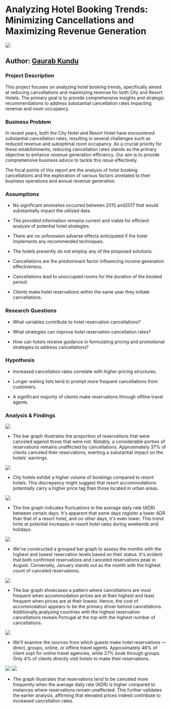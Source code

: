 # Analyzing Hotel Booking Trends: Minimizing Cancellations and Maximizing Revenue Generation

<img src="https://github.com/GaurabKundu1/Analyzing-Hotel-Booking-Trends-Minimizing-Cancellations-and-Maximizing-Revenue-Generation/assets/86102231/ccab3234-edfc-4745-95ff-fff30aa0d708">

## Author: [Gaurab Kundu](https://www.linkedin.com/in/gaurab-kundu)

### Project Description

This project focuses on analyzing hotel booking trends, specifically aimed at reducing cancellations and maximizing revenue for both City and Resort Hotels. The primary goal is to provide comprehensive insights and strategic recommendations to address substantial cancellation rates impacting revenue and room occupancy.

### Business Problem

In recent years, both the City Hotel and Resort Hotel have encountered substantial cancellation rates, resulting in several challenges such as reduced revenue and suboptimal room occupancy. As a crucial priority for these establishments, reducing cancellation rates stands as the primary objective to enhance revenue generation efficiency. Our aim is to provide comprehensive business advice to tackle this issue effectively.

The focal points of this report are the analysis of hotel booking cancellations and the exploration of various factors unrelated to their business operations and annual revenue generation.

### Assumptions

- No significant anomalies occurred between 2015 and2017 that would substantially impact the utilized data.

- The provided information remains current and viable for efficient analysis of potential hotel strategies.

- There are no unforeseen adverse effects anticipated if the hotel implements any recommended techniques.

- The hotels presently do not employ any of the proposed solutions.

- Cancellations are the predominant factor influencing income generation effectiveness.

- Cancellations lead to unoccupied rooms for the duration of the booked period.

- Clients make hotel reservations within the same year they initiate cancellations.

### Research Questions

- What variables contribute to hotel reservation cancellations?

- What strategies can improve hotel reservation cancellation rates?

- How can hotels receive guidance in formulating pricing and promotional strategies to address cancellations?

### Hypothesis

- Increased cancellation rates correlate with higher pricing structures.

- Longer waiting lists tend to prompt more frequent cancellations from customers.

- A significant majority of clients make reservations through offline travel agents.

### Analysis & Findings

<img src="https://github.com/GaurabKundu1/Analyzing-Hotel-Booking-Trends-Minimizing-Cancellations-and-Maximizing-Revenue-Generation/assets/86102231/3eddd788-e254-477e-9b48-d91d628679e7">

- The bar graph illustrates the proportion of reservations that were canceled against those that were not. Notably, a considerable portion of reservations remains unaffected by cancellations. Approximately 37% of clients canceled their reservations, exerting a substantial impact on the hotels' earnings.

<img src="https://github.com/GaurabKundu1/Analyzing-Hotel-Booking-Trends-Minimizing-Cancellations-and-Maximizing-Revenue-Generation/assets/86102231/b410f6b0-46b2-4bde-860a-4b6713237a8c">

- City hotels exhibit a higher volume of bookings compared to resort hotels. This discrepancy might suggest that resort accommodations potentially carry a higher price tag than those located in urban areas.

<img src="https://github.com/GaurabKundu1/Analyzing-Hotel-Booking-Trends-Minimizing-Cancellations-and-Maximizing-Revenue-Generation/assets/86102231/f1e9f07e-3745-46e2-a883-9b027350558c">

- The line graph indicates fluctuations in the average daily rate (ADR) between certain days. It's apparent that some days register a lower ADR than that of a resort hotel, and on other days, it's even lower. This trend hints at potential increases in resort hotel rates during weekends and holidays.

<img src="https://github.com/GaurabKundu1/Analyzing-Hotel-Booking-Trends-Minimizing-Cancellations-and-Maximizing-Revenue-Generation/assets/86102231/a6c8b3fb-ddcb-4d64-95d8-147524608f2c">

- We've constructed a grouped bar graph to assess the months with the highest and lowest reservation levels based on their status. It's evident that both confirmed reservations and canceled reservations peak in August. Conversely, January stands out as the month with the highest count of canceled reservations.

<img src="https://github.com/GaurabKundu1/Analyzing-Hotel-Booking-Trends-Minimizing-Cancellations-and-Maximizing-Revenue-Generation/assets/86102231/32e57512-b2fb-4095-9ff8-0aa58e0932ce">

- The bar graph showcases a pattern where cancellations are most frequent when accommodation prices are at their highest and least frequent when prices are at their lowest. Hence, the cost of accommodation appears to be the primary driver behind cancellations. Additionally,analyzing countries with the highest reservation cancellations reveals Portugal at the top with the highest number of cancellations.

<img src="https://github.com/GaurabKundu1/Analyzing-Hotel-Booking-Trends-Minimizing-Cancellations-and-Maximizing-Revenue-Generation/assets/86102231/8d40cac4-41f0-4038-92b0-d7bcc030680b">

- We'll examine the sources from which guests make hotel reservations — direct, groups, online, or offline travel agents. Approximately 46% of client sopt for online travel agencies, while 27% book through groups. Only 4% of clients directly visit hotels to make their reservations.

<img src="https://github.com/GaurabKundu1/Analyzing-Hotel-Booking-Trends-Minimizing-Cancellations-and-Maximizing-Revenue-Generation/assets/86102231/f00b243b-136f-42f0-b72e-187a1a5f56ca">

<img src="https://github.com/GaurabKundu1/Analyzing-Hotel-Booking-Trends-Minimizing-Cancellations-and-Maximizing-Revenue-Generation/assets/86102231/fdfd4702-ea55-4307-b080-0d99f150ceca">

- The graph illustrates that reservations tend to be canceled more frequently when the average daily rate (ADR) is higher compared to instances where reservations remain unaffected. This further validates the earlier analysis, affirming that elevated prices indeed contribute to increased cancellation rates.
